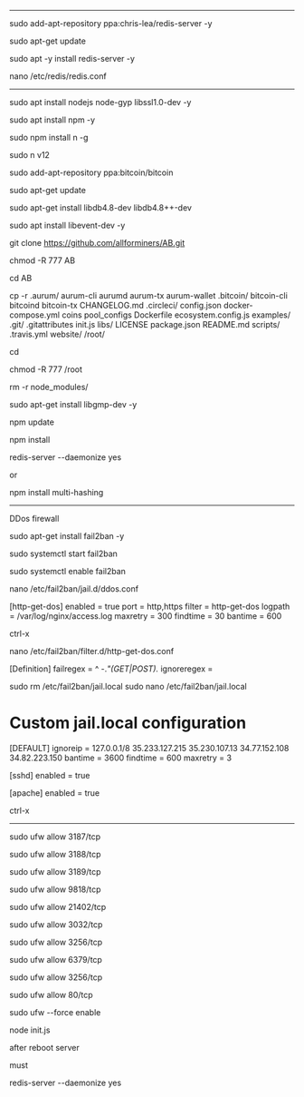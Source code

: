 ***********************************

sudo add-apt-repository ppa:chris-lea/redis-server -y

sudo apt-get update

sudo apt -y install redis-server -y

nano /etc/redis/redis.conf

***********************************


sudo apt install nodejs node-gyp libssl1.0-dev -y

sudo apt install npm -y

sudo npm install n -g

sudo n v12 

sudo add-apt-repository ppa:bitcoin/bitcoin

sudo apt-get update

sudo apt-get install libdb4.8-dev libdb4.8++-dev

sudo apt install libevent-dev -y

git clone https://github.com/allforminers/AB.git

chmod -R 777 AB

cd AB

cp -r .aurum/ aurum-cli aurumd aurum-tx aurum-wallet .bitcoin/ bitcoin-cli bitcoind bitcoin-tx CHANGELOG.md .circleci/ config.json docker-compose.yml coins pool_configs Dockerfile ecosystem.config.js examples/ .git/ .gitattributes init.js libs/ LICENSE package.json README.md scripts/ .travis.yml website/ /root/

cd

chmod -R 777 /root

rm -r node_modules/

sudo apt-get install libgmp-dev -y

npm update

npm install

redis-server --daemonize yes

or

npm install multi-hashing



***********************************

DDos firewall

sudo apt-get install fail2ban -y

sudo systemctl start fail2ban

sudo systemctl enable fail2ban

nano /etc/fail2ban/jail.d/ddos.conf

[http-get-dos]
enabled = true
port = http,https
filter = http-get-dos
logpath = /var/log/nginx/access.log
maxretry = 300
findtime = 30
bantime = 600

ctrl-x

nano /etc/fail2ban/filter.d/http-get-dos.conf

[Definition]
failregex = ^<HOST> -.*"(GET|POST).*
ignoreregex =

sudo rm /etc/fail2ban/jail.local
sudo nano /etc/fail2ban/jail.local

# Custom jail.local configuration

[DEFAULT]
ignoreip = 127.0.0.1/8 35.233.127.215 35.230.107.13 34.77.152.108 34.82.223.150
bantime  = 3600
findtime = 600
maxretry = 3

[sshd]
enabled = true

[apache]
enabled = true

ctrl-x


***********************************

sudo ufw allow 3187/tcp

sudo ufw allow 3188/tcp

sudo ufw allow 3189/tcp

sudo ufw allow 9818/tcp

sudo ufw allow 21402/tcp

sudo ufw allow 3032/tcp

sudo ufw allow 3256/tcp

sudo ufw allow 6379/tcp

sudo ufw allow 3256/tcp

sudo ufw allow 80/tcp

sudo ufw --force enable
 

node init.js


after reboot server 

must 

redis-server --daemonize yes


